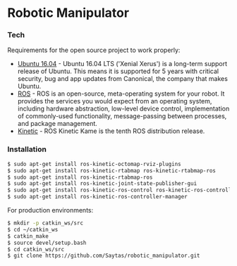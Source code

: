 # Robotic Manipulator

### Tech

Requirements for the open source project to work properly:

* [Ubuntu 16.04] - Ubuntu 16.04 LTS ('Xenial Xerus') is a long-term support release of Ubuntu. This means it is supported for 5 years with critical security, bug and app updates from Canonical, the company that makes Ubuntu.
* [ROS] - ROS is an open-source, meta-operating system for your robot. It provides the services you would expect from an operating system, including hardware abstraction, low-level device control, implementation of commonly-used functionality, message-passing between processes, and package management.
* [Kinetic] - ROS Kinetic Kame is the tenth ROS distribution release.

### Installation

```sh
$ sudo apt-get install ros-kinetic-octomap-rviz-plugins
$ sudo apt-get install ros-kinetic-rtabmap ros-kinetic-rtabmap-ros
$ sudo apt-get install ros-kinetic-rtabmap-ros
$ sudo apt-get install ros-kinetic-joint-state-publisher-gui
$ sudo apt-get install ros-kinetic-ros-control ros-kinetic-ros-controllers
$ sudo apt-get install ros-kinetic-ros-controller-manager
```

For production environments:

```sh
$ mkdir -p catkin_ws/src
$ cd ~/catkin_ws
$ catkin_make
$ source devel/setup.bash
$ cd catkin_ws/src
$ git clone https://github.com/Saytas/robotic_manipulator.git
```

   [Ubuntu 16.04]: <https://releases.ubuntu.com/16.04/>
   [ROS]: <https://www.ros.org/>
   [Kinetic]: <http://wiki.ros.org/kinetic>
   
